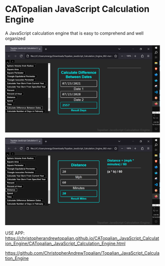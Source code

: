 # CATopalian JavaScript Calculation Engine
A JavaScript calculation engine that is easy to comprehend and well organized

![screenshot_001](src/media/textures/screenshots/screenshot_001.PNG)

![screenshot_002](src/media/textures/screenshots/screenshot_002.PNG)

USE APP: https://christopherandrewtopalian.github.io/CATopalian_JavaScript_Calculation_Engine/CATopalian_JavaScript_Calculation_Engine.html

https://github.com/ChristopherAndrewTopalian/Topalian_JavaScript_Calculation_Engine